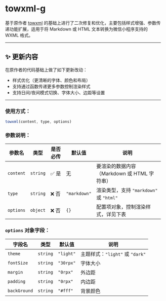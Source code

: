 # towxml-g

基于原作者 [towxml](https://github.com/sbfkcel/towxml) 的基础上进行了二次修复和优化，主要包括样式增强、参数传递功能扩展，适用于将 Markdown 或 HTML 文本转换为微信小程序支持的 WXML 格式。

---

## ✨ 更新内容

在原作者的代码基础上做了如下更新改动：

- 样式优化（更清晰的字体、颜色和布局）
- 支持通过函数传递更多参数控制渲染样式
- 支持日间/夜间模式切换、字体大小、边距等设置

---
### 使用方式：

```js
towxml(content, type, options)
```

### 参数说明：

| 参数名    | 类型     | 是否必传 | 默认值       | 说明                                        |
|-----------|----------|----------|--------------|---------------------------------------------|
| `content` | `string` | ✅ 是     | 无           | 要渲染的数据内容（Markdown 或 HTML 字符串） |
| `type`    | `string` | ❌ 否     | `"markdown"` | 渲染类型，支持 `"markdown"` 或 `"html"`     |
| `options` | `object` | ❌ 否     | `{}`         | 配置项对象，控制渲染样式，详见下表         |

### `options` 对象字段：

| 字段名         | 类型     | 默认值      | 说明                                |
|----------------|----------|-------------|-------------------------------------|
| `theme`        | `string` | `"light"`   | 主题样式：`"light"` 或 `"dark"`     |
| `fontSize`     | `string` | `"30rpx"`   | 字体大小                            |
| `margin`       | `string` | `"0rpx"`    | 外边距                              |
| `padding`      | `string` | `"0rpx"`    | 内边距                              |
| `backGround`   | `string` | `"#fff"`    | 背景颜色                            |
